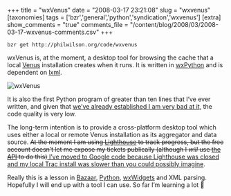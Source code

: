 +++
title = "wxVenus"
date = "2008-03-17 23:21:08"
slug = "wxvenus"
[taxonomies]
tags = ['bzr','general','python','syndication','wxvenus']
[extra]
show_comments = "true"
comments_file = "/content/blog/2008/03/2008-03-17-wxvenus-comments.csv"
+++

`bzr get http://philwilson.org/code/wxvenus`

wxVenus is, at the moment, a desktop tool for browsing the cache that a local [Venus](http://intertwingly.net/code/venus) installation creates when it runs. It is written in [wxPython](http://www.wxpython.org/) and is dependent on [lxml](http://codespeak.net/lxml/).

![wxVenus](/images/2008/03/wxvenus-screenshot.png)

It is also the first Python program of greater than ten lines that I’ve ever written, and given that [we’ve already established I am very bad at it](http://philwilson.org/blog/2007/11/parsing-atom-with-libxml2), the code quality is very low.

The long-term intention is to provide a cross-platform desktop tool which uses either a local or remote Venus installation as its aggregator and data source. <del>At the moment I am using [Lighthouse](http://www.lighthouseapp.com/) to track progress, but the free account doesn’t let me expose my tickets publically (although I *will* use [the API](http://www.lighthouseapp.com/api) to do this)</del><ins> [I’ve moved to Google code](http://wxvenus.googlecode.com) because Lighthouse was closed and my local Trac install was slower than you could possibly imagine</ins>.

Really this is a lesson in [Bazaar](http://bazaar-vcs.org/), [Python](http://python.org/), [wxWidgets](http://www.wxwidgets.org/) and XML parsing. Hopefully I will end up with a tool I can use. So far I’m learning a lot 🙂
